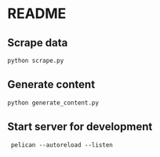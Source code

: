 # README

## Scrape data

```python scrape.py```

## Generate content

```python generate_content.py```

## Start server for development

``` pelican --autoreload --listen```
